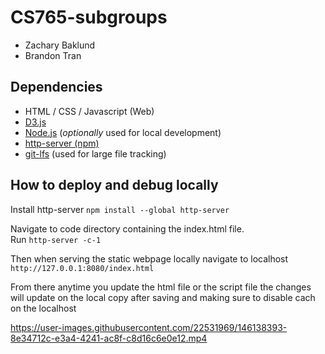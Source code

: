 # CS765-subgroups
- Zachary Baklund
- Brandon Tran

## Dependencies
- HTML / CSS / Javascript (Web)
- [D3.js](https://github.com/d3/d3) 
- [Node.js](https://nodejs.org/en/) 
(*optionally* used for local development)
- [http-server (npm)](https://www.npmjs.com/package/http-server)
- [git-lfs](https://git-lfs.github.com/)
(used for large file tracking)

## How to deploy and debug locally
Install http-server
`npm install --global http-server`

Navigate to code directory containing the index.html file.\
Run `http-server -c-1`

Then when serving the static webpage locally navigate to localhost
`http://127.0.0.1:8080/index.html`

From there anytime you update the html file or the script file the changes will update on the local copy after saving and making sure to disable cach on the localhost



https://user-images.githubusercontent.com/22531969/146138393-8e34712c-e3a4-4241-ac8f-c8d16c6e0e12.mp4

